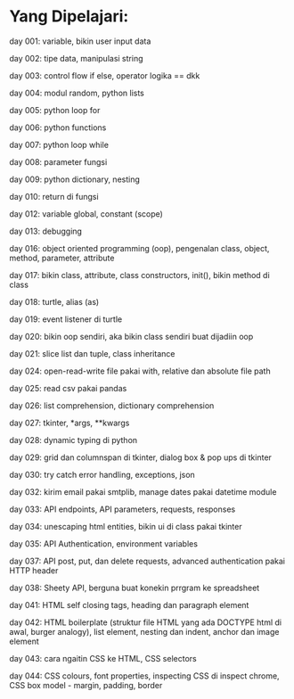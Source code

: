 # Yang Dipelajari:
day 001: variable, bikin user input data

day 002: tipe data, manipulasi string

day 003: control flow if else, operator logika == dkk

day 004: modul random, python lists

day 005: python loop for

day 006: python functions

day 007: python loop while

day 008: parameter fungsi

day 009: python dictionary, nesting

day 010: return di fungsi

day 012: variable global, constant (scope)

day 013: debugging

day 016: object oriented programming (oop), pengenalan class, object, method, parameter, attribute

day 017: bikin class, attribute, class constructors, init(), bikin method di class

day 018: turtle, alias (as)

day 019: event listener di turtle

day 020: bikin oop sendiri, aka bikin class sendiri buat dijadiin oop

day 021: slice list dan tuple, class inheritance

day 024: open-read-write file pakai with, relative dan absolute file path

day 025: read csv pakai pandas

day 026: list comprehension, dictionary comprehension

day 027: tkinter, *args, **kwargs

day 028: dynamic typing di python

day 029: grid dan columnspan di tkinter, dialog box & pop ups di tkinter

day 030: try catch error handling, exceptions, json

day 032: kirim email pakai smtplib, manage dates pakai datetime module

day 033: API endpoints, API parameters, requests, responses

day 034: unescaping html entities, bikin ui di class pakai tkinter

day 035: API Authentication, environment variables

day 037: API post, put, dan delete requests, advanced authentication pakai HTTP header

day 038: Sheety API, berguna buat konekin prrgram ke spreadsheet

day 041: HTML self closing tags, heading dan paragraph element

day 042: HTML boilerplate (struktur file HTML yang ada DOCTYPE html di awal, burger analogy), list element, nesting dan indent, anchor dan image element

day 043: cara ngaitin CSS ke HTML, CSS selectors 

day 044: CSS colours, font properties, inspecting CSS di inspect chrome, CSS box model - margin, padding, border
